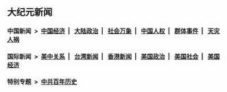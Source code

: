 ## 大纪元新闻

#### 中国新闻 &nbsp;>&nbsp; [中国经济](indexes/ncid283/README.md?09260045) &nbsp;| &nbsp; [大陆政治](indexes/ncid277/README.md?09260045) &nbsp;| &nbsp; [社会万象](indexes/ncid282/README.md?09260045) &nbsp;| &nbsp; [中国人权](indexes/ncid278/README.md?09260045) &nbsp;| &nbsp; [群体事件](indexes/ncid279/README.md?09260045) &nbsp;| &nbsp; [天灾人祸](indexes/ncid280/README.md?09260045)

#### 国际新闻 &nbsp;>&nbsp; [美中关系](indexes/nf1412576/README.md?09260045) &nbsp;| &nbsp; [台湾新闻](indexes/ncid1349361/README.md?09260045) &nbsp;| &nbsp; [香港新闻](indexes/ncid1349362/README.md?09260045) &nbsp;| &nbsp; [美国政治](indexes/ncid1078159/README.md?09260045) &nbsp;| &nbsp; [美国社会](indexes/ncid1078160/README.md?09260045) &nbsp;| &nbsp; [美国经济](indexes/ncid1078158/README.md?09260045)

#### 特别专题 &nbsp;>&nbsp; [中共百年历史](https://github.com/easy2view/epoch-special/blob/master/README.md?09260045)  

